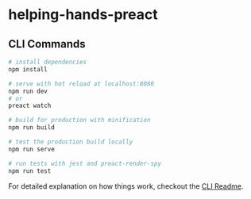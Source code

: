 # helping-hands-preact

## CLI Commands

``` bash
# install dependencies
npm install

# serve with hot reload at localhost:8080
npm run dev
# or 
preact watch

# build for production with minification
npm run build

# test the production build locally
npm run serve

# run tests with jest and preact-render-spy 
npm run test
```

For detailed explanation on how things work, checkout the [CLI Readme](https://github.com/developit/preact-cli/blob/master/README.md).
